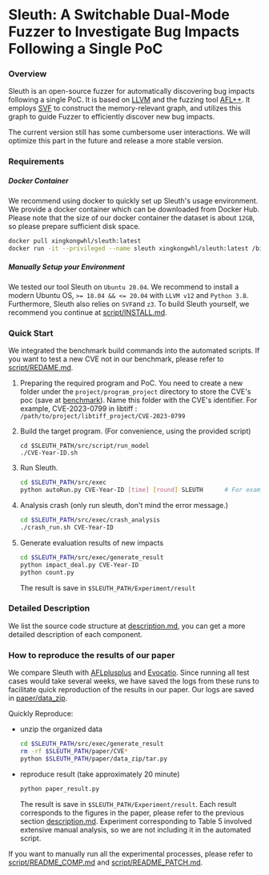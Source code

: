 # Sleuth: A Switchable Dual-Mode Fuzzer to Investigate Bug Impacts Following a Single PoC

### Overview

Sleuth is an open-source fuzzer for automatically discovering bug impacts following a single PoC. It is based on [LLVM](https://github.com/llvm/llvm-project.git) and the fuzzing tool [AFL++](https://github.com/AFLplusplus/AFLplusplus.git). It employs [SVF](https://github.com/SVF-tools/SVF.git) to construct the memory-relevant graph, and utilizes this graph to guide Fuzzer to efficiently discover new bug impacts. 

The current version still has some cumbersome user interactions. We will optimize this part in the future and release a more stable version.

### Requirements

##### Docker Container

We recommend using docker to quickly set up Sleuth's usage environment. We provide a docker container which can be downloaded from Docker Hub. Please note that the size of our docker container the dataset is about `12GB`, so please prepare sufficient disk space.

```bash
docker pull xingkongwhl/sleuth:latest
docker run -it --privileged --name sleuth xingkongwhl/sleuth:latest /bin/bash	# Don't overlook the '--privileged' option.
```

##### Manually Setup your Environment

We tested our tool Sleuth on `Ubuntu 20.04`. We recommend to install a modern Ubuntu OS, `>= 18.04 && <= 20.04` with `LLVM v12` and `Python 3.8`. Furthermore, Sleuth also relies on `SVF`and `z3`. To build Sleuth yourself, we recommend you continue at [script/INSTALL.md](src/script/INSTALL.md). 

### Quick Start

We integrated the benchmark build commands into the automated scripts. If you want to test a new CVE not in our benchmark, please refer to [script/REDAME.md](src/script/README.md).

1. Preparing the required program and PoC. You need to create a new folder under the `project/program_project` directory to store the CVE's poc (save at [benchmark](benchmark)). Name this folder with the CVE's identifier. For example, CVE-2023-0799 in libtiff : `/path/to/project/libtiff_project/CVE-2023-0799`

2. Build the target program.  (For convenience, using the provided script)

   ```
   cd $SLEUTH_PATH/src/script/run_model
   ./CVE-Year-ID.sh
   ```

3. Run Sleuth.

   ```bash
   cd $SLEUTH_PATH/src/exec
   python autoRun.py CVE-Year-ID [time] [round] SLEUTH		# For example, python autoRun.py CVE-Year-ID 20m 1 SLEUTH
   ```

4. Analysis crash (only run sleuth, don't mind the error message.)

   ```bash
   cd $SLEUTH_PATH/src/exec/crash_analysis
   ./crash_run.sh CVE-Year-ID
   ```

5. Generate evaluation results of new impacts

   ```bash
   cd $SLEUTH_PATH/src/exec/generate_result
   python impact_deal.py CVE-Year-ID
   python count.py
   ```

   The result is save in `$SLEUTH_PATH/Experiment/result`

### Detailed Description

We list the source code structure at [description.md](src/script/Description.md), you can get a more detailed description of each component.

### How to reproduce the results of our paper

We compare Sleuth with [AFLplusplus](https://github.com/AFLplusplus/AFLplusplus) and [Evocatio](https://github.com/HexHive/Evocatio).
Since running all test cases would take several weeks, we have saved the logs from these runs to facilitate quick reproduction of the results in our paper. Our logs are saved in [paper/data_zip](paper/data_zip/).

Quickly Reproduce:

- unzip the organized data

  ```bash
  cd $SLEUTH_PATH/src/exec/generate_result
  rm -rf $SLEUTH_PATH/paper/CVE*
  python $SLEUTH_PATH/paper/data_zip/tar.py
  ```

- reproduce result (take approximately 20 minute)

  ```bash
  python paper_result.py
  ```

  The result is save in `$SLEUTH_PATH/Experiment/result`. Each result corresponds to the figures in the paper, please refer to the previous section [description.md](src/script/description.md). Experiment corresponding to Table 5 involved extensive manual analysis, so we are not including it in the automated script.

If you want to manually run all the experimental processes, please refer to [script/README_COMP.md](src/script/README_COMP.md) and [script/README_PATCH.md](src/script/README_PATCH.md).
